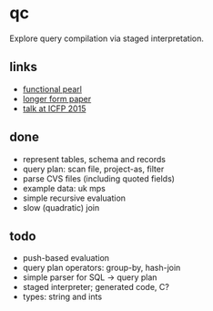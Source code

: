 # qc

Explore query compilation via staged interpretation.

## links
- [functional pearl](https://www.cs.purdue.edu/homes/rompf/papers/rompf-icfp15.pdf)
- [longer form paper](https://namin.seas.harvard.edu/files/namin/files/sql2c_jfp.pdf)
- [talk at ICFP 2015](https://www.youtube.com/watch?v=kGuVlTfoZIY)

## done
- represent tables, schema and records
- query plan: scan file, project-as, filter
- parse CVS files (including quoted fields)
- example data: uk mps
- simple recursive evaluation
- slow (quadratic) join

## todo
- push-based evaluation
- query plan operators: group-by, hash-join
- simple parser for SQL -> query plan
- staged interpreter; generated code, C?
- types: string and ints
